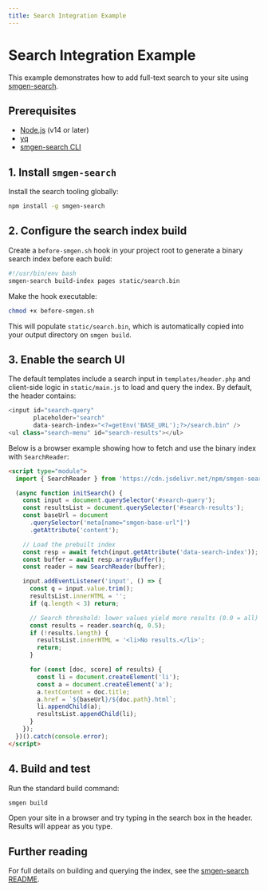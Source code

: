 ```yaml
---
title: Search Integration Example
---
```


# Search Integration Example

This example demonstrates how to add full-text search to your site using [smgen-search](https://www.npmjs.com/package/smgen-search).

## Prerequisites

- [Node.js](https://nodejs.org/) (v14 or later)
- [yq](https://github.com/mikefarah/yq)
- [smgen-search CLI](https://www.npmjs.com/package/smgen-search)

## 1. Install `smgen-search`

Install the search tooling globally:

```bash
npm install -g smgen-search
```

## 2. Configure the search index build

Create a `before-smgen.sh` hook in your project root to generate a binary search index before each build:

```bash
#!/usr/bin/env bash
smgen-search build-index pages static/search.bin
```

Make the hook executable:

```bash
chmod +x before-smgen.sh
```

This will populate `static/search.bin`, which is automatically copied into your output directory on `smgen build`.

## 3. Enable the search UI

The default templates include a search input in `templates/header.php` and client-side logic in `static/main.js` to load and query the index. By default, the header contains:

```php
<input id="search-query"
       placeholder="search"
       data-search-index="<?=getEnv('BASE_URL');?>/search.bin" />
<ul class="search-menu" id="search-results"></ul>
```

Below is a browser example showing how to fetch and use the binary index with `SearchReader`:

```html
<script type="module">
  import { SearchReader } from 'https://cdn.jsdelivr.net/npm/smgen-search/SearchReader.mjs';

  (async function initSearch() {
    const input = document.querySelector('#search-query');
    const resultsList = document.querySelector('#search-results');
    const baseUrl = document
      .querySelector('meta[name="smgen-base-url"]')
      .getAttribute('content');

    // Load the prebuilt index
    const resp = await fetch(input.getAttribute('data-search-index'));
    const buffer = await resp.arrayBuffer();
    const reader = new SearchReader(buffer);

    input.addEventListener('input', () => {
      const q = input.value.trim();
      resultsList.innerHTML = '';
      if (q.length < 3) return;

      // Search threshold: lower values yield more results (0.0 = all)
      const results = reader.search(q, 0.5);
      if (!results.length) {
        resultsList.innerHTML = '<li>No results.</li>';
        return;
      }

      for (const [doc, score] of results) {
        const li = document.createElement('li');
        const a = document.createElement('a');
        a.textContent = doc.title;
        a.href = `${baseUrl}/${doc.path}.html`;
        li.appendChild(a);
        resultsList.appendChild(li);
      }
    });
  })().catch(console.error);
</script>
```

## 4. Build and test

Run the standard build command:

```bash
smgen build
```

Open your site in a browser and try typing in the search box in the header. Results will appear as you type.

## Further reading

For full details on building and querying the index, see the [smgen-search README](https://cdn.jsdelivr.net/npm/smgen-search/README.md).
